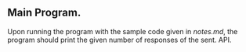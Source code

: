 ## Main Program.

Upon running the program with the sample code given in *notes.md*, the program should print the given number of responses of the sent. API.